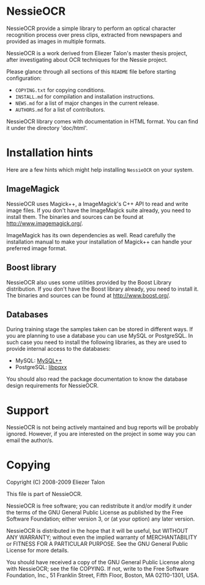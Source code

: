 NessieOCR
====================
NessieOCR provide a simple library to perform an optical character
recognition process over press clips, extracted from newspapers and
provided as images in multiple formats.

NessieOCR is a work derived from Eliezer Talon's master thesis
project, after investigating about OCR techniques for the Nessie
project.

Please glance through all sections of this `README` file before
starting configuration:

* `COPYING.txt` for copying conditions.
* `INSTALL.md` for compilation and installation instructions.
* `NEWS.md` for a list of major changes in the current release.
* `AUTHORS.md` for a list of contributors.

NessieOCR library comes with documentation in HTML format. You can
find it under the directory 'doc/html'.

Installation hints
==================
Here are a few hints which might help installing `NessieOCR` on your
system.

ImageMagick
------------
NessieOCR uses Magick++, a ImageMagick's C++ API to read and write image
files. If you don't have the ImageMagick suite already, you
need to install them. The binaries and sources can be found at http://www.imagemagick.org/.

ImageMagick has its own dependencies as well. Read carefully the
installation manual to make your installation of Magick++ can handle
your preferred image format.

Boost library
-------------
NessieOCR also uses some utilities provided by the Boost Library
distribution. If you don't have the Boost library already, you need to
install it. The binaries and sources can be found at http://www.boost.org/.

Databases
---------
During training stage the samples taken can be stored in different
ways. If you are planning to use a database you can use MySQL or
PostgreSQL. In such case you need to install the following libraries,
as they are used to provide internal access to the databases:

* MySQL: [MySQL++](http://tangentsoft.net/mysql++/)		
* PostgreSQL: [libpqxx](http://pqxx.org/development/libpqxx/)

You should also read the package documentation to know the database
design requirements for NessieOCR.


Support
=======
NessieOCR is not being actively mantained and bug reports will be
probably ignored. However, if you are interested on the project in some
way you can email the author/s.


Copying
=======
Copyright (C) 2008-2009 Eliezer Talon

This file is part of NessieOCR.

NessieOCR is free software; you can redistribute it and/or modify
it under the terms of the GNU General Public License as published by
the Free Software Foundation; either version 3, or (at your option)
any later version.

NessieOCR is distributed in the hope that it will be useful,
but WITHOUT ANY WARRANTY; without even the implied warranty of
MERCHANTABILITY or FITNESS FOR A PARTICULAR PURPOSE.  See the
GNU General Public License for more details.

You should have received a copy of the GNU General Public License
along with NessieOCR; see the file COPYING.  If not, write to
the Free Software Foundation, Inc., 51 Franklin Street, Fifth Floor,
Boston, MA 02110-1301, USA.